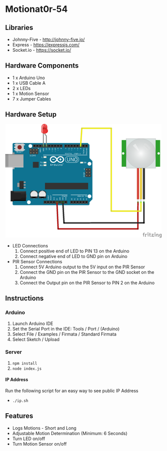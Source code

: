 # Motionat0r-54

## Libraries
* Johnny-Five -  http://johnny-five.io/
* Express - https://expressjs.com/
* Socket.io - https://socket.io/

## Hardware Components
* 1 x Arduino Uno
* 1 x USB Cable A
* 2 x LEDs
* 1 x Motion Sensor
* 7 x Jumper Cables

## Hardware Setup
![Hardware diagram](https://github.com/ljket1/Motionat0r-54/blob/master/Hardware%20diagram.png)
* LED Connections 
	1. Connect positive end of LED to PIN 13 on the Arduino
	2. Connect negative end of LED to GND pin on Arduino
* PIR Sensor Connections
	1. Connect 5V Arduino output to the 5V input on the PIR Sensor
	2. Connect the GND pin on the PIR Sensor to the GND socket on the Arduino
	3. Connect the Output pin on the PIR Sensor to PIN 2 on the Arduino

## Instructions
### Arduino
1. Launch Arduino IDE
2. Set the Serial Port in the IDE: Tools / Port / (Arduino)
3. Select File / Examples / Firmata / Standard Firmata
4. Select Sketch / Upload

### Server
1. `npm install`
2. `node index.js`

#### IP Address
Run the following script for an easy way to see public IP Address
* `./ip.sh`

## Features
* Logs Motions - Short and Long
* Adjustable Motion Determination (Minimum: 6 Seconds)
* Turn LED on/off
* Turn Motion Sensor on/off
